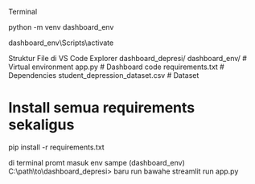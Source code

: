 Terminal 

python -m venv dashboard_env

dashboard_env\Scripts\activate


Struktur File di VS Code Explorer
dashboard_depresi/
dashboard_env/          # Virtual environment
app.py                  # Dashboard code
requirements.txt        # Dependencies
student_depression_dataset.csv  # Dataset

# Install semua requirements sekaligus
pip install -r requirements.txt

di terminal promt masuk env sampe (dashboard_env) C:\path\to\dashboard_depresi>
baru run bawahe
streamlit run app.py

